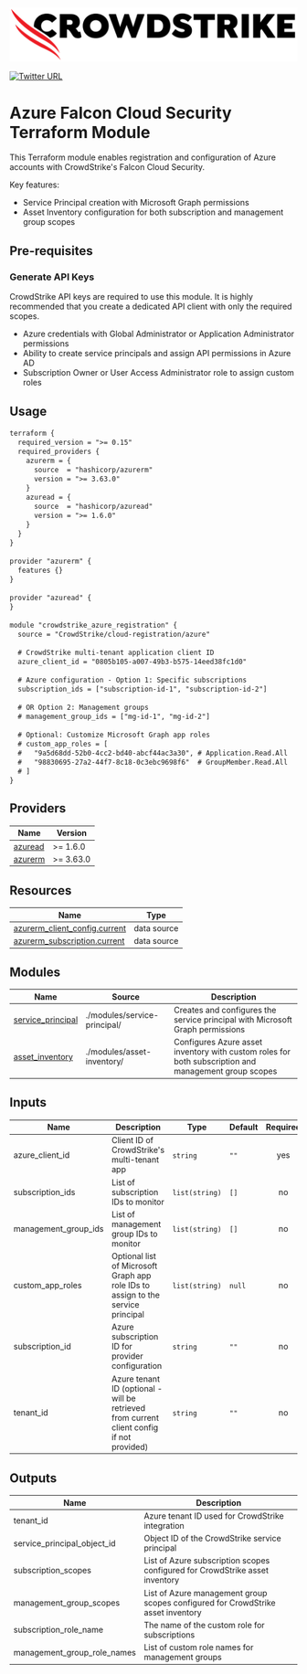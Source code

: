 <!-- BEGIN_TF_DOCS -->
![CrowdStrike Registration terraform module](https://raw.githubusercontent.com/CrowdStrike/falconpy/main/docs/asset/cs-logo.png)

[![Twitter URL](https://img.shields.io/twitter/url?label=Follow%20%40CrowdStrike&style=social&url=https%3A%2F%2Ftwitter.com%2FCrowdStrike)](https://twitter.com/CrowdStrike)<br/>

# Azure Falcon Cloud Security Terraform Module

This Terraform module enables registration and configuration of Azure accounts with CrowdStrike's Falcon Cloud Security.

Key features:
- Service Principal creation with Microsoft Graph permissions
- Asset Inventory configuration for both subscription and management group scopes

## Pre-requisites
### Generate API Keys

CrowdStrike API keys are required to use this module. It is highly recommended that you create a dedicated API client with only the required scopes.

- Azure credentials with Global Administrator or Application Administrator permissions
- Ability to create service principals and assign API permissions in Azure AD
- Subscription Owner or User Access Administrator role to assign custom roles

## Usage

```hcl
terraform {
  required_version = ">= 0.15"
  required_providers {
    azurerm = {
      source  = "hashicorp/azurerm"
      version = ">= 3.63.0"
    }
    azuread = {
      source  = "hashicorp/azuread"
      version = ">= 1.6.0"
    }
  }
}

provider "azurerm" {
  features {}
}

provider "azuread" {
}

module "crowdstrike_azure_registration" {
  source = "CrowdStrike/cloud-registration/azure"

  # CrowdStrike multi-tenant application client ID
  azure_client_id = "0805b105-a007-49b3-b575-14eed38fc1d0"
  
  # Azure configuration - Option 1: Specific subscriptions
  subscription_ids = ["subscription-id-1", "subscription-id-2"]
  
  # OR Option 2: Management groups
  # management_group_ids = ["mg-id-1", "mg-id-2"]
  
  # Optional: Customize Microsoft Graph app roles
  # custom_app_roles = [
  #   "9a5d68dd-52b0-4cc2-bd40-abcf44ac3a30", # Application.Read.All
  #   "98830695-27a2-44f7-8c18-0c3ebc9698f6"  # GroupMember.Read.All
  # ]
}
```

## Providers

| Name | Version |
|------|---------|
| [azuread](https://registry.terraform.io/providers/hashicorp/azuread) | >= 1.6.0 |
| [azurerm](https://registry.terraform.io/providers/hashicorp/azurerm) | >= 3.63.0 |

## Resources

| Name | Type |
|------|------|
| [azurerm_client_config.current](https://registry.terraform.io/providers/hashicorp/azurerm/latest/docs/data-sources/client_config) | data source |
| [azurerm_subscription.current](https://registry.terraform.io/providers/hashicorp/azurerm/latest/docs/data-sources/subscription) | data source |

## Modules

| Name | Source | Description |
|------|--------|-------------|
| [service_principal](./modules/service-principal/) | ./modules/service-principal/ | Creates and configures the service principal with Microsoft Graph permissions |
| [asset_inventory](./modules/asset-inventory/) | ./modules/asset-inventory/ | Configures Azure asset inventory with custom roles for both subscription and management group scopes |

## Inputs

| Name | Description | Type | Default | Required |
|------|-------------|------|---------|:--------:|
| azure_client_id | Client ID of CrowdStrike's multi-tenant app | `string` | `""` | yes |
| subscription_ids | List of subscription IDs to monitor | `list(string)` | `[]` | no |
| management_group_ids | List of management group IDs to monitor | `list(string)` | `[]` | no |
| custom_app_roles | Optional list of Microsoft Graph app role IDs to assign to the service principal | `list(string)` | `null` | no |
| subscription_id | Azure subscription ID for provider configuration | `string` | `""` | no |
| tenant_id | Azure tenant ID (optional - will be retrieved from current client config if not provided) | `string` | `""` | no |

## Outputs

| Name | Description |
|------|-------------|
| tenant_id | Azure tenant ID used for CrowdStrike integration |
| service_principal_object_id | Object ID of the CrowdStrike service principal |
| subscription_scopes | List of Azure subscription scopes configured for CrowdStrike asset inventory |
| management_group_scopes | List of Azure management group scopes configured for CrowdStrike asset inventory |
| subscription_role_name | The name of the custom role for subscriptions |
| management_group_role_names | List of custom role names for management groups |

<!-- END_TF_DOCS -->
